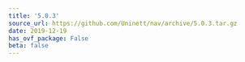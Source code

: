 ```yaml
---
title: '5.0.3'
source_url: https://github.com/Uninett/nav/archive/5.0.3.tar.gz
date: 2019-12-19
has_ovf_package: False
beta: false
---
```

